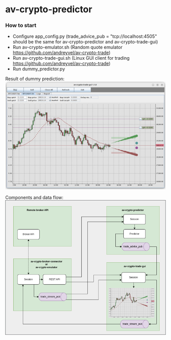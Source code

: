 # av-crypto-predictor

### How to start
- Configure app_config.py (trade_advice_pub = "tcp://localhost:4505"<br>
  should be the same for av-crypto-predictor and av-crypto-trade-gui)
- Run av-crypto-emulator.sh (Random quote emulator https://github.com/andreyvel/av-crypto-trade)
- Run av-crypto-trade-gui.sh (Linux GUI client for trading https://github.com/andreyvel/av-crypto-trade)
- Run dummy_predictor.py
  
 
Result of dummy prediction:<br>
![av-crypto-trade-gui](docs/predictor.png)

Components and data flow:<br>
![Chart panel](docs/av-crypto-trade.png)
